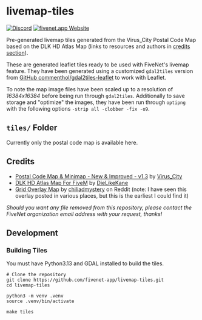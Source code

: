 # livemap-tiles

[![Discord](https://img.shields.io/badge/Discord-%235865F2.svg?&logo=discord&logoColor=white)](https://discord.gg/ASRPPr8CeT) [![fivenet.app Website](https://img.shields.io/badge/Website-fivenet.app-purple)](https://fivenet.app)

Pre-generated livemap tiles generated from the Virus_City Postal Code Map based on the DLK HD Atlas Map (links to resources and authors in [credits section](#credits)).

These are generated leaflet tiles ready to be used with FiveNet's livemap feature. They have been generated using a customized `gdal2tiles` version from [GitHub commenthol/gdal2tiles-leaflet](https://github.com/commenthol/gdal2tiles-leaflet) to work with Leaflet.

To note the map image files have been scaled up to a resolution of _16384x16384_ before being run through `gdal2tiles`.
Additionally to save storage and "optimize" the images, they have been run through `optipng` with the following options `-strip all -clobber -fix -o9`.

## `tiles/` Folder

Currently only the postal code map is available here.

## Credits

* [Postal Code Map & Minimap - New & Improved - v1.3](https://forum.cfx.re/t/release-postal-code-map-minimap-new-improved-v1-3/147458) by [Virus_City](https://forum.cfx.re/u/Virus_City)
* [DLK HD Atlas Map For FiveM](https://aothsa.com/2021/08/08/dlk-hd-atlas-map-for-fivem/) by [DieLikeKane](https://aothsa.com/gtav-fivem-map-mods/)
* [Grid Overlay Map](https://www.reddit.com/r/chiliadmystery/comments/3zccne/gta_v_gtao_gridded_map_with_coordinates_xpost/) by [chiliadmystery](https://www.reddit.com/r/chiliadmystery/) on Reddit (note: I have seen this overlay posted in various places, but this is the earliest I could find it)

_Should you want any file removed from this repository, please contact the FiveNet organization email address with your request, thanks!_

## Development

### Building Tiles

You must have Python3.13 and GDAL installed to build the tiles.

```console
# Clone the repository
git clone https://github.com/fivenet-app/livemap-tiles.git
cd livemap-tiles

python3 -m venv .venv
source .venv/bin/activate

make tiles
```
